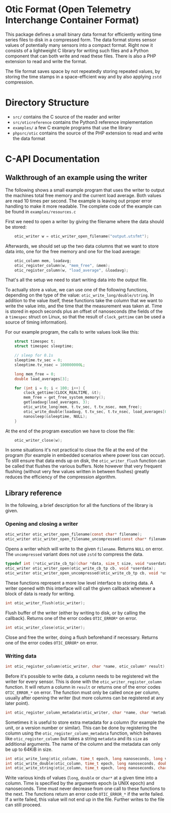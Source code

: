 # Otic Format (Open Telemetry Interchange Container Format)

This package defines a small binary data format for efficiently writing
time series files to disk in a compressed form. The data format stores sensor
values of potentially many sensors into a compact format. Right now it consists
of a lightweight C library for writing such files and a Python component
that can both write and read these files. There is also a PHP extension to
read and write the format.

The file format saves space by not repeatedly storing repeated values, by
storing the time stamps in a space-efficient way and by also applying
`zstd` compression.

# Directory Structure

- `src/` contains the C source of the reader and writer
- `src/oticreference` contains the Python3 reference implementation
- `examples/` a few C example programs that use the library
- `phpsrc/otic` contains the source of the PHP extension to read and write
  the data format

# C-API Documentation

## Walkthrough of an example using the writer

The following shows a small example program that uses the writer to output
the machines total free memory and the current load average. Both values
are read 10 times per second. The example is leaving out proper error
handling to make it more readable. The complete code of the example can be
found in `examples/resources.c`

First we need to open a writer by giving the filename where the data
should be stored:

```c
    otic_writer w = otic_writer_open_filename("output.utsfmt");
```

Afterwards, we should set up the two data columns that we want to store data
into, one for the free memory and one for the load average:

```c
    otic_column mem, loadavg;
    otic_register_column(w, "mem_free", &mem);
    otic_register_column(w, "load_average", &loadavg);
```

That's all the setup we need to start writing data into the output file.

To actually store a value, we can use one of the following functions, depending
on the type of the value: `otic_write_long/double/string`. In addition to
the value itself, these functions take the column that we want to write the
value into, and the time that the measurement was taken at. Time is stored in
epoch seconds plus an offset of nanoseconds (the fields of the a `timespec`
struct on Linux, so that the result of `clock_gettime` can be used a source of
timing information).

For our example program, the calls to write values look like this:

```c
    struct timespec t;
    struct timespec sleeptime;

    // sleep for 0.1s
    sleeptime.tv_sec = 0;
    sleeptime.tv_nsec = 100000000L;

    long mem_free = 0;
    double load_averages[3];

    for (int i = 0; i < 100; i++) {
        clock_gettime(CLOCK_REALTIME, &t);
        mem_free = get_free_system_memory();
        getloadavg(load_averages, 3);
        otic_write_long(mem, t.tv_sec, t.tv_nsec, mem_free);
        otic_write_double(loadavg, t.tv_sec, t.tv_nsec, load_averages[0]);
        nanosleep(&sleeptime, NULL);
    }
```

At the end of the program execution we have to close the file:

```c
    otic_writer_close(w);
```

In some situations it's not practical to close the file at the end of the
program (for example in embedded scenarios where power loss can occur). To
still ensure that data ends up on disk, the `otic_writer_flush` function
can be called that flushes the various buffers. Note however that very
frequent flushing (without very few values written in between flushes)
greatly reduces the efficiency of the compression algorithm.


## Library reference

In the following, a brief description for all the functions of the library is given.

### Opening and closing a writer


```c
otic_writer otic_writer_open_filename(const char* filename);
otic_writer otic_writer_open_filename_uncompressed(const char* filename);
```

Opens a writer which will write to the given `filename`. Returns `NULL` on
error. The `uncompressed` variant does not use `zstd` to compress the data.


```c
typedef int (*otic_write_cb_tp)(char *data, size_t size, void *userdata);
otic_writer otic_writer_open(otic_write_cb_tp cb, void *userdata);
otic_writer otic_writer_open_uncompressed(otic_write_cb_tp cb, void *userdata);
```

These functions represent a more low level interface to storing data. A writer
opened with this interface will call the given callback whenever a block of
data is ready for writing.

```c
int otic_writer_flush(otic_writer);
```

Flush buffer of the writer (either by writing to disk, or by calling the
callback). Returns one of the error codes `OTIC_ERROR*` on error.


```c
int otic_writer_close(otic_writer);
```

Close and free the writer, doing a flush beforehand if necessary.  Returns
one of the error codes `OTIC_ERROR*` on error.


### Writing data


```c
int otic_register_column(otic_writer, char *name, otic_column* result);
```

Before it's possible to write data, a column needs to be registered wit
the writer for every sensor. This is done with the
`otic_writer_register_column` function. It will return a column in
`result` or returns one of the error codes `OTIC_ERROR_*` on error. The
function must only be called once per column, usually after opening the
writer (but more columns can be registered at any later point).


```c
int otic_register_column_metadata(otic_writer, char *name, char *metadata, size_t size, otic_column* result);
```

Sometimes it is useful to store extra metadata for a column (for example the
unit, or a version number or similar). This can be done by registering the
column using the `otic_register_column_metadata` function, which behaves
like `otic_register_column` but takes a string `metadata` and its `size` as
additional arguments. The name of the column and the metadata can only be up to
64KiB in size.


```c
int otic_write_long(otic_column, time_t epoch, long nanoseconds, long value);
int otic_write_double(otic_column, time_t epoch, long nanoseconds, double value);
int otic_write_string(otic_column, time_t epoch, long nanoseconds, char *name, size_t size);
```

Write various kinds of values (`long`, `double` or `char*` at a given time
into a column. Time is specified by the arguments epoch (a UNIX epoch) and
nanoseconds. Time must never decrease from one call to these functions to
the next. The functions return an error code `OTIC_ERROR_*` if the write
failed. If a write failed, this value will not end up in the file. Further
writes to the file can still proceed.

